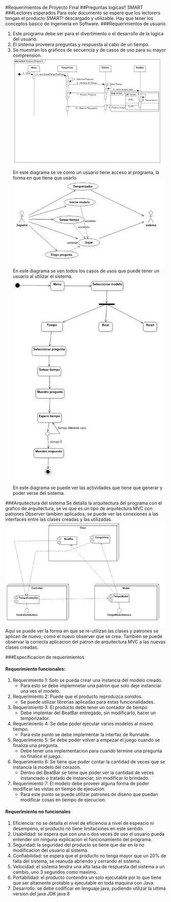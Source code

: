 #Requerimientos de Proyecto Final
##Preguntas logicas!! SMART
###Lectores esperados
Para este documento se espere que los lectorers tengan el producto SMART! descargado y utilizable.
Hay que tener los conceptos basico de Ingenieria en Software.
###Requerimientos de usuario
 1. Este programa debe ser para el divertimento o el desarrollo de la logica del usuario.
 2. El sistema proveera preguntas y respuesta al cabo de un tiempo.
 3. Se muestran los graficos de secuencia y de casos de uso para su mayor comprension.
![](/Diagramas/Secuencia_usuario.jpg) 	En este diagrama se ve como un usuario tiene acceso al programa, la forma en que tiene que usarlo.
![](/Diagramas/UseCase.jpg) 	En este diagrama se ven todos los casos de usos que puede tener un usuario al utilizar el sistema.
![](/Diagramas/activity.jpg)	En este diagrama se puede ver las actividades que tiene que generar y poder verse del sistema.

###Arquitectura del sistema
 Se detalla la arquitectura del programa con el grafico de arquitectura, se ve que es un tipo de arquitectura MVC con patrones Observer tambien aplicados, se puede ver las conexiones a las interfaces entre las clases creadas y las utilizadas.
![](/Diagramas/Arq.jpg) 
Aqui se puede ver la forma en que se re-utilizan las clases y patrones se aplican de nuevo, como el nuevo observer que se crea.
Tambien se puede observar la correcta aplicacion del patron de arquitectura MVC a las nuevas clases creadas.

###Especificacion de requerimientos
#### Requerimiento funcionales:
1. Requerimiento 1: Solo se pueda crear una instancia del modelo creado.
	* Para esto se debe implemnetar una patron que solo deje instanciar una ves el modelo.
2. Requerimiento 2: Puede que el producto reproduzca sonidos.
	* Se puede utilizar librerias aplicadas para estas funcionalidades.
3. Requerimiento 3: El producto debe tener un contador de tiempo
	* Debe implentar del BeatBar entregado, sin modificarlo, hacer un temporizador.
4. Requerimiento 4: Se debe poder ejecutar varios modelos al mismo tiempo.
	* Para este punto se debe implementar la interfaz de Runnable.
5. Requerimiento 5: Se debe poder volver a empezar el juego cuando se finaliza una pregunta.
	* Debe tener una implementacion para cuando termine una pregunta no finalice el juego.
6. Requerimiento 6: Se tiene que poder contar la cantidad de veces que se instancia la modelo del corazon.
	* Dentro del BeatBar se tiene que poder ver la cantidad de veces instanciado o tratado de instanciar, sin modificar lo brindado.
7. Requerimiento 7: El modelo debe proveer alguna forma de poder modificar las vistas en tiempo de ejecucion.
	* Para este punto se puede utilizar patrones de diseno que puedan modificar cosas en tiempo de ejecucion.



#### Requerimiento no funcionales
1. Eficiencia: no se detalla el nivel de eficiencia a nivel de espeacio ni desempeno, el producto no tiene limitaciones en este sentido.
2. Usabilidad: se espera que con una o dos veces de uso el usuario pueda entender sin ninguna explicacion el funcionamiento del programa.
3. Seguridad: la seguridad del producto se tiene que dar en la no modificacion del usuario al sistema.
4. Confiabilidad: se espera que el producto no tenga mayor que un 20% de falla del sistema, se reanuda abriendo y cerrando el sistema.
5. Velocidad: el sistema tendra una alta tasa de respuesta del sistema a un cambio, uno 3 segundos como maximo.
6. Portabilidad: el producto contendra un solo ejecutable por lo que tiene que ser altamente protable y ejecutable en toda maquina con Java.
7. Desarrollo: se debe codificar en lenguaje java, pudiendo utilizar la ultima version del java JDK java 8
